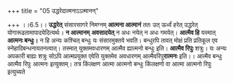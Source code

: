 +++
title = "05 उद्धरेदात्मनाऽऽत्मानन्"

+++
।।6.5।। **उद्धरेत्** संसारसागरे निमग्नम् **आत्मना आत्मानं** ततः उत्
ऊर्ध्वं हरेत् उद्धरेत् योगारूढतामापादयेदित्यर्थः। **न आत्मानम्**
**अवसादयेत्** न अधः नयेत् न अधः गमयेत्। **आत्मैव हि** यस्मात् **आत्मनः
बन्धुः।** न हि अन्यः कश्चित् बन्धुः यः संसारमुक्तये भवति। बन्धुरपि तावत्
मोक्षं प्रति प्रतिकूल एव स्नेहादिबन्धनायतनत्वात्। तस्मात् युक्तमवधारणम्
आत्मैव ह्यात्मनो बन्धुः इति। **आत्मैव रिपुः** शत्रुः। यः अन्यः अपकारी
बाह्यः शत्रुः सोऽपि आत्मप्रयुक्त एवेति युक्तमेव अवधारणम्
आत्मैवरिपु**रात्मनः** इति।। आत्मैव बन्धुः आत्मैव रिपुः आत्मनः इत्युक्तम्।
तत्र किंलक्षण आत्मा आत्मनो बन्धुः किंलक्षणो वा आत्मा आत्मनो रिपुः
इत्युच्यते

